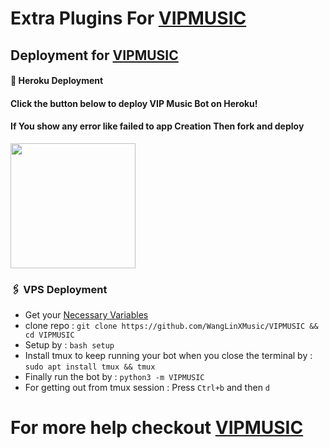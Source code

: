 # Extra Plugins For [VIPMUSIC](https://github.com/THE-VIP-BOY-OP/VIP-MUSIC)


## Deployment for [VIPMUSIC](https://github.com/THE-VIP-BOY-OP/VIP-MUSIC)

#### 🚀 Heroku Deployment

<h4>Click the button below to deploy VIP Music Bot on Heroku!</h4>    
<h4>If You show any error like failed to app Creation Then fork and deploy </h4>
<a href="https://dashboard.heroku.com/new?template=https://github.com/WangLinXMusic/VIP-MUSIC"><img src="https://img.shields.io/badge/Deploy%20To%20Heroku-teal?style=for-the-badge&logo=heroku" width="200""/></a>


### 🖇 VPS Deployment
- Get your [Necessary Variables](https://github.com/WangLinXMusic/VIP-MUSIC/blob/master/sample.env)
- clone repo : `git clone https://github.com/WangLinXMusic/VIPMUSIC && cd VIPMUSIC`
- Setup by : `bash setup`
- Install tmux to keep running your bot when you close the terminal by :
`sudo apt install tmux && tmux`
- Finally run the bot by :
`python3 -m VIPMUSIC`
- For getting out from tmux session : Press `Ctrl+b` and then `d`<br>


# For more help checkout [VIPMUSIC](https://github.com/THE-VIP-BOY-OP/VIP-MUSIC)
